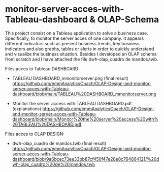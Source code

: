 # monitor-server-acces-with-Tableau-dashboard & OLAP-Schema

This project consist on a Tableau application to solve a business case. Specifically, to monitor the server acces of one company.
It appears different indicators such as present business trends, key business indicators and also graphs, tables or alerts in order to quickly understand  and visualize the business situation. 
Besides I developed an OLAP schema from scratch and I have attached the file dwh-olap_cuadro de mandos.twb.


Files acces to Tableau DASHBOARD:

- TABLEAU DASHBOARD_mmonitorserver.png (final result)
https://github.com/emmAnalyticsCoach/OLAP-Design-and-monitor-server-acces-with-Tableau-dashboard/blob/main/TABLEAU%20DASHBOARD_mmonitorserver.png

- Monitor the server access with TABLEAU DASHBOARD.pdf (explanations)
https://github.com/emmAnalyticsCoach/OLAP-Design-and-monitor-server-acces-with-Tableau-dashboard/blob/main/Monitor%20the%20server%20access%20with%20TABLEAU%20DASHBOARD.pdf

Files acces to OLAP DESIGN:

- dwh-olap_cuadro de mandos.twb (final result)
https://github.com/emmAnalyticsCoach/OLAP-Design-and-monitor-server-acces-with-Tableau-dashboard/blob/9a6bcec73ee33bb87cf450f47e28e8c794864121/%20dwh-olap_cuadro%20de%20mandos.twb

